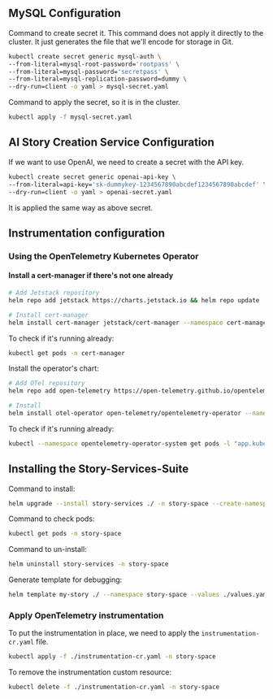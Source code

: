 ## MySQL Configuration

Command to create secret it. This command does not apply it directly to the cluster. It just generates the file that 
we'll encode for storage in Git.

```bash
kubectl create secret generic mysql-auth \
--from-literal=mysql-root-password='rootpass' \
--from-literal=mysql-password='secretpass' \
--from-literal=mysql-replication-password=dummy \
--dry-run=client -o yaml > mysql-secret.yaml
```

Command to apply the secret, so it is in the cluster.

```bash
kubectl apply -f mysql-secret.yaml
```

## AI Story Creation Service Configuration

If we want to use OpenAI, we need to create a secret with the API key.

```bash
kubectl create secret generic openai-api-key \
--from-literal=api-key='sk-dummykey-1234567890abcdef1234567890abcdef' \
--dry-run=client -o yaml > openai-secret.yaml
```

It is applied the same way as above secret.

## Instrumentation configuration

### Using the OpenTelemetry Kubernetes Operator

#### Install a cert-manager if there's not one already
```bash
# Add Jetstack repository
helm repo add jetstack https://charts.jetstack.io && helm repo update

# Install cert-manager
helm install cert-manager jetstack/cert-manager --namespace cert-manager --create-namespace --set crds.enabled=true
```

To check if it's running already:

```bash
kubectl get pods -n cert-manager
```

Install the operator's chart:

```bash
# Add OTel repository
helm repo add open-telemetry https://open-telemetry.github.io/opentelemetry-helm-charts && helm repo update

# Install
helm install otel-operator open-telemetry/opentelemetry-operator --namespace opentelemetry-operator-system --create-namespace
```

To check if it's running already:
```bash
kubectl --namespace opentelemetry-operator-system get pods -l "app.kubernetes.io/instance=otel-operator"
```

## Installing the Story-Services-Suite

Command to install:

```bash
helm upgrade --install story-services ./ -n story-space --create-namespace
```

Command to check pods:
```bash
kubectl get pods -n story-space
```

Command to un-install:

```bash
helm uninstall story-services -n story-space
```

Generate template for debugging:
```bash
helm template my-story ./ --namespace story-space --values ./values.yaml > template.yml
```

### Apply OpenTelemetry instrumentation

To put the instrumentation in place, we need to apply the `instrumentation-cr.yaml` file.

```bash
kubectl apply -f ./instrumentation-cr.yaml -n story-space
```

To remove the instrumentation custom resource:
```bash
kubectl delete -f ./instrumentation-cr.yaml -n story-space
```
